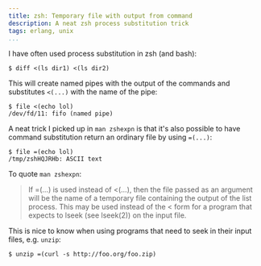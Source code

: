 ```yaml
---
title: zsh: Temporary file with output from command
description: A neat zsh process substitution trick
tags: erlang, unix
...
```


I have often used process substitution in zsh (and bash):

    $ diff <(ls dir1) <(ls dir2)

This will create named pipes with the output of the commands and substitutes
`<(...)` with the name of the pipe:

    $ file <(echo lol)
    /dev/fd/11: fifo (named pipe)

A neat trick I picked up in `man zshexpn` is that it's also possible to have
command substitution return an ordinary file by using `=(...)`:

    $ file =(echo lol)
    /tmp/zshHQJRHb: ASCII text

To quote `man zshexpn`:

> If =(...) is used instead of <(...), then the file passed as an argument will
> be the name  of  a  temporary  file containing  the output of the list
> process.  This may be used instead of the < form for a program that expects to
> lseek (see lseek(2)) on the input file.

This is nice to know when using programs that need to seek in their input files,
e.g. `unzip`:

    $ unzip =(curl -s http://foo.org/foo.zip)
